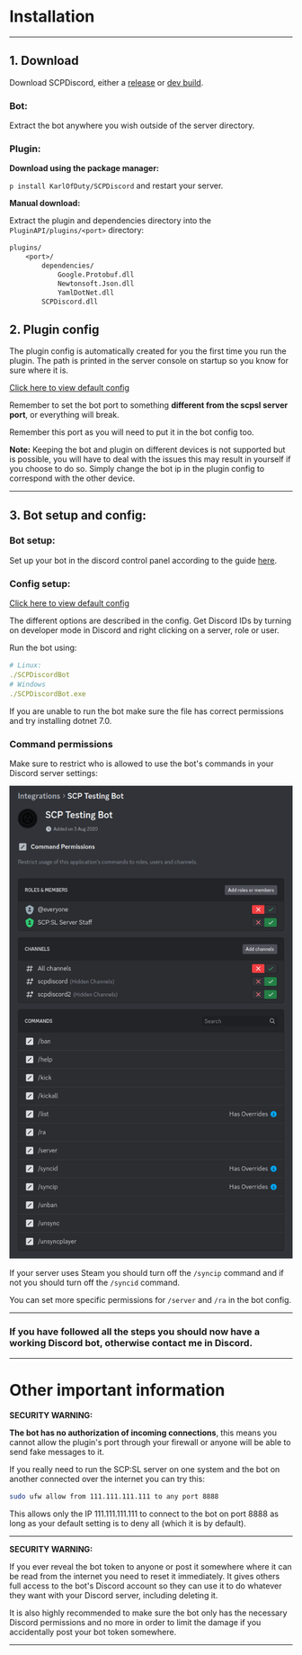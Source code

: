# Installation

----

## 1. Download

Download SCPDiscord, either a [release](https://github.com/KarlOfDuty/SCPDiscord/releases) or [dev build](https://jenkins.karlofduty.com/blue/organizations/jenkins/CI%2FSCPDiscord/activity/).

### **Bot:**

Extract the bot anywhere you wish outside of the server directory.

### **Plugin:**

**Download using the package manager:**

`p install KarlOfDuty/SCPDiscord` and restart your server.

**Manual download:**

Extract the plugin and dependencies directory into the `PluginAPI/plugins/<port>` directory:
```
plugins/
    <port>/
        dependencies/
            Google.Protobuf.dll
            Newtonsoft.Json.dll
            YamlDotNet.dll
        SCPDiscord.dll
```
## 2. Plugin config

The plugin config is automatically created for you the first time you run the plugin. The path is printed in the server console on startup so you know for sure where it is.

[Click here to view default config](https://github.com/KarlOfDuty/SCPDiscord/blob/master/SCPDiscordPlugin/config.yml)

Remember to set the bot port to something **different from the scpsl server port**, or everything will break.

Remember this port as you will need to put it in the bot config too.

**Note:** Keeping the bot and plugin on different devices is not supported but is possible, you will have to deal with the issues this may result in yourself if you choose to do so.
Simply change the bot ip in the plugin config to correspond with the other device.

----

## 3. Bot setup and config:

### Bot setup:

Set up your bot in the discord control panel according to the guide [here](CreateBot.md).

### Config setup:

[Click here to view default config](https://github.com/KarlOfDuty/SCPDiscord/blob/master/SCPDiscordBot/default_config.yml)

The different options are described in the config. Get Discord IDs by turning on developer mode in Discord and right clicking on a server, role or user.

Run the bot using:
```yaml
# Linux:
./SCPDiscordBot
# Windows
./SCPDiscordBot.exe
```
If you are unable to run the bot make sure the file has correct permissions and try installing dotnet 7.0.

### Command permissions

Make sure to restrict who is allowed to use the bot's commands in your Discord server settings:

![Image showing a Discord selection box](img/commandPermissions.png)

If your server uses Steam you should turn off the `/syncip` command and if not you should turn off the `/syncid` command.

You can set more specific permissions for `/server` and `/ra` in the bot config.

----

### If you have followed all the steps you should now have a working Discord bot, otherwise contact me in Discord.

----

# Other important information

**SECURITY WARNING:**

**The bot has no authorization of incoming connections**, this means you cannot allow the plugin's port through your firewall or anyone will be able to send fake messages to it.

If you really need to run the SCP:SL server on one system and the bot on another connected over the internet you can try this:

```bash
sudo ufw allow from 111.111.111.111 to any port 8888
```

This allows only the IP 111.111.111.111 to connect to the bot on port 8888 as long as your default setting is to deny all (which it is by default).

----

**SECURITY WARNING:**

If you ever reveal the bot token to anyone or post it somewhere where it can be read from the internet you need to reset it immediately.
It gives others full access to the bot's Discord account so they can use it to do whatever they want with your Discord server, including deleting it.

It is also highly recommended to make sure the bot only has the necessary Discord permissions and no more in order to limit the damage if you accidentally post your bot token somewhere.

----
